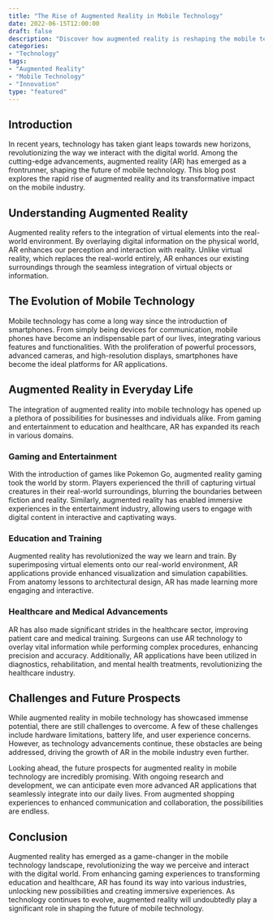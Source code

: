 ```yaml
--- 
title: "The Rise of Augmented Reality in Mobile Technology" 
date: 2022-06-15T12:00:00 
draft: false 
description: "Discover how augmented reality is reshaping the mobile technology landscape and unlocking a world of possibilities." 
categories: 
- "Technology" 
tags: 
- "Augmented Reality" 
- "Mobile Technology" 
- "Innovation" 
type: "featured" 
--- 
```


## Introduction 

In recent years, technology has taken giant leaps towards new horizons, revolutionizing the way we interact with the digital world. Among the cutting-edge advancements, augmented reality (AR) has emerged as a frontrunner, shaping the future of mobile technology. This blog post explores the rapid rise of augmented reality and its transformative impact on the mobile industry. 

## Understanding Augmented Reality 

Augmented reality refers to the integration of virtual elements into the real-world environment. By overlaying digital information on the physical world, AR enhances our perception and interaction with reality. Unlike virtual reality, which replaces the real-world entirely, AR enhances our existing surroundings through the seamless integration of virtual objects or information. 

## The Evolution of Mobile Technology 

Mobile technology has come a long way since the introduction of smartphones. From simply being devices for communication, mobile phones have become an indispensable part of our lives, integrating various features and functionalities. With the proliferation of powerful processors, advanced cameras, and high-resolution displays, smartphones have become the ideal platforms for AR applications. 

## Augmented Reality in Everyday Life 

The integration of augmented reality into mobile technology has opened up a plethora of possibilities for businesses and individuals alike. From gaming and entertainment to education and healthcare, AR has expanded its reach in various domains. 

### Gaming and Entertainment 

With the introduction of games like Pokemon Go, augmented reality gaming took the world by storm. Players experienced the thrill of capturing virtual creatures in their real-world surroundings, blurring the boundaries between fiction and reality. Similarly, augmented reality has enabled immersive experiences in the entertainment industry, allowing users to engage with digital content in interactive and captivating ways. 

### Education and Training 

Augmented reality has revolutionized the way we learn and train. By superimposing virtual elements onto our real-world environment, AR applications provide enhanced visualization and simulation capabilities. From anatomy lessons to architectural design, AR has made learning more engaging and interactive. 

### Healthcare and Medical Advancements 

AR has also made significant strides in the healthcare sector, improving patient care and medical training. Surgeons can use AR technology to overlay vital information while performing complex procedures, enhancing precision and accuracy. Additionally, AR applications have been utilized in diagnostics, rehabilitation, and mental health treatments, revolutionizing the healthcare industry. 

## Challenges and Future Prospects 

While augmented reality in mobile technology has showcased immense potential, there are still challenges to overcome. A few of these challenges include hardware limitations, battery life, and user experience concerns. However, as technology advancements continue, these obstacles are being addressed, driving the growth of AR in the mobile industry even further. 

Looking ahead, the future prospects for augmented reality in mobile technology are incredibly promising. With ongoing research and development, we can anticipate even more advanced AR applications that seamlessly integrate into our daily lives. From augmented shopping experiences to enhanced communication and collaboration, the possibilities are endless. 

## Conclusion 

Augmented reality has emerged as a game-changer in the mobile technology landscape, revolutionizing the way we perceive and interact with the digital world. From enhancing gaming experiences to transforming education and healthcare, AR has found its way into various industries, unlocking new possibilities and creating immersive experiences. As technology continues to evolve, augmented reality will undoubtedly play a significant role in shaping the future of mobile technology.

